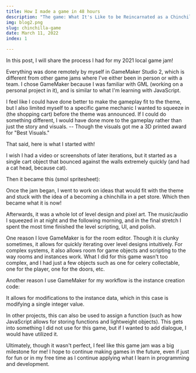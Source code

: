 ```yaml
---
title: How I made a game in 48 hours
description: "The game: What It's Like to be Reincarnated as a Chinchilla... from a local game jam!"
img: blog2.png
slug: chinchilla-game
date: March 11, 2022
index: 1

---
```


In this post, I will share the process I had for my 2021 local game jam!

Everything was done remotely by myself in GameMaker Studio 2, which is different from other game jams where I've either been in person or with a team. I chose GameMaker because I was familiar with GML (working on a personal project in it), and is similar to what I'm learning with JavaScript.

I feel like I could have done better to make the gameplay fit to the theme, but I also limited myself to a specific game mechanic I wanted to squeeze in (the shopping cart) before the theme was announced. If I could do something different, I would have done more to the gameplay rather than just the story and visuals. -- Though the visuals got me a 3D printed award for "Best Visuals."

That said, here is what I started with!

<v-img src="blog assets/screenshot1.png" alt="Scripts"></v-img>

I wish I had a video or screenshots of later iterations, but it started as a single cart object that bounced against the walls extremely quickly (and had a cat head, because cat).

Then it became this (smol spritesheet):

<v-img src="blog assets/cart.png" alt="Scripts"></v-img>

Once the jam began, I went to work on ideas that would fit with the theme and stuck with the idea of a becoming a chinchilla in a pet store. Which then became what it is now!

<v-img src="blog assets/screenshot2.png" alt="Scripts"></v-img>

Afterwards, it was a whole lot of level design and pixel art. The music/audio I squeezed in at night and the following morning, and in the final stretch I spent the most time finished the level scripting, UI, and polish.

<v-img src="blog assets/screenshot3.png" alt="Scripts"></v-img>

One reason I love GameMaker is for the room editor. Though it is clunky sometimes, it allows for quickly iterating over level designs intuitively. For complex systems, it also allows room for game objects and scripting to the way rooms and instances work. What I did for this game wasn't too complex, and I had just a few objects such as one for celery collectable, one for the player, one for the doors, etc.

Another reason I use GameMaker for my workflow is the instance creation code:

<v-img src="blog assets/screenshot4.png" alt="Scripts"></v-img>

It allows for modifications to the instance data, which in this case is modifying a single integer value.

In other projects, this can also be used to assign a function (such as how JavaScript allows for storing functions and lightweight objects). This gets into something I did not use for this game, but if I wanted to add dialogue, I would have utilized it.

Ultimately, though it wasn't perfect, I feel like this game jam was a big milestone for me! I hope to continue making games in the future, even if just for fun or in my free time as I continue applying what I learn in programming and development.